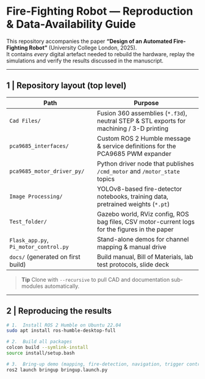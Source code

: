 # Fire-Fighting Robot — Reproduction & Data-Availability Guide

This repository accompanies the paper **“Design of an Automated Fire-Fighting Robot”** (University College London, 2025).  
It contains *every* digital artefact needed to rebuild the hardware, replay the simulations and verify the results discussed in the manuscript.

---

## 1 | Repository layout (top level)

| Path | Purpose |
|------|---------|
| `Cad Files/` | Fusion 360 assemblies (`*.f3d`), neutral STEP & STL exports for machining / 3-D printing |
| `pca9685_interfaces/` | Custom ROS 2 Humble message & service definitions for the PCA9685 PWM expander |
| `pca9685_motor_driver_py/` | Python driver node that publishes `/cmd_motor` and `/motor_state` topics |
| `Image Processing/` | YOLOv8-based fire-detector notebooks, training data, pretrained weights (`*.pt`) |
| `Test_folder/` | Gazebo world, RViz config, ROS bag files, CSV motor-current logs for the figures in the paper |
| `Flask_app.py`, `Pi_motor_control.py` | Stand-alone demos for channel mapping & manual drive |
| `docs/` (generated on first build) | Build manual, Bill of Materials, lab test protocols, slide deck |

> **Tip**  Clone with `--recursive` to pull CAD and documentation sub-modules automatically.

---

## 2 | Reproducing the results

```bash
# 1.  Install ROS 2 Humble on Ubuntu 22.04
sudo apt install ros-humble-desktop-full

# 2.  Build all packages
colcon build --symlink-install
source install/setup.bash

# 3.  Bring-up demo (mapping, fire-detection, navigation, trigger control)
ros2 launch bringup bringup.launch.py
